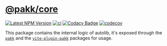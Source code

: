# [@pakk/core](https://github.com/AlexAegis/autolib/tree/master/packages/core/)

[![Latest NPM Version](https://img.shields.io/npm/v/@pakk/core/latest)](https://www.npmjs.com/package/@pakk/core)
[![ci](https://github.com/AlexAegis/autolib/actions/workflows/cicd.yml/badge.svg)](https://github.com/AlexAegis/autolib/actions/workflows/cicd.yml)
[![Codacy Badge](https://app.codacy.com/project/badge/Grade/6863e4f702e34f4ea54dc05d71acfe7b)](https://www.codacy.com/gh/AlexAegis/autolib/dashboard?utm_source=github.com&utm_medium=referral&utm_content=AlexAegis/autolib&utm_campaign=Badge_Grade)
[![codecov](https://codecov.io/github/AlexAegis/autolib/branch/master/graph/badge.svg?token=OUxofr6zE8)](https://codecov.io/github/AlexAegis/autolib)

This package contains the internal logic of autolib, it's exposed through the
[`pakk`](../cli/) and the [`vite-plugin-pakk`](../vite-plugin-pakk/) packages
for usage.
